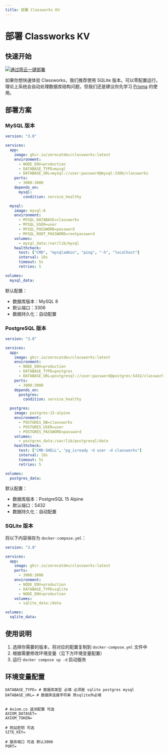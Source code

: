 ```yaml
---
title: 部署 Classworks KV
---
```


# 部署 Classworks KV

## 快速开始

[![通过雨云一键部署](https://rainyun-apps.cn-nb1.rains3.com/materials/deploy-on-rainyun-cn.svg)](https://app.rainyun.com/apps/rca/store/6229/wuyuan_)

如果你想快速体验 Classworks，我们推荐使用 SQLite 版本。可以零配置运行。
理论上系统会自动处理数据库结构问题，但我们还是建议你先学习 [Prisma](https://www.prisma.io/) 的使用。

## 部署方案

### MySQL 版本

```yaml
version: "3.8"

services:
  app:
    image: ghcr.io/zerocatdev/classworks:latest
    environment:
      - NODE_ENV=production
      - DATABASE_TYPE=mysql
      - DATABASE_URL=mysql://user:password@mysql:3306/classworks
    ports:
      - 3000:3000
    depends_on:
      mysql:
        condition: service_healthy

  mysql:
    image: mysql:8
    environment:
      - MYSQL_DATABASE=classworks
      - MYSQL_USER=user
      - MYSQL_PASSWORD=password
      - MYSQL_ROOT_PASSWORD=rootpassword
    volumes:
      - mysql_data:/var/lib/mysql
    healthcheck:
      test: ["CMD", "mysqladmin", "ping", "-h", "localhost"]
      interval: 10s
      timeout: 5s
      retries: 5

volumes:
  mysql_data:
```

默认配置：

- 数据库版本：MySQL 8
- 默认端口：3306
- 数据持久化：自动配置

### PostgreSQL 版本

```yaml
version: "3.8"

services:
  app:
    image: ghcr.io/zerocatdev/classworks:latest
    environment:
      - NODE_ENV=production
      - DATABASE_TYPE=postgres
      - DATABASE_URL=postgresql://user:password@postgres:5432/classworks
    ports:
      - 3000:3000
    depends_on:
      postgres:
        condition: service_healthy

  postgres:
    image: postgres:15-alpine
    environment:
      - POSTGRES_DB=classworks
      - POSTGRES_USER=user
      - POSTGRES_PASSWORD=password
    volumes:
      - postgres_data:/var/lib/postgresql/data
    healthcheck:
      test: ["CMD-SHELL", "pg_isready -U user -d classworks"]
      interval: 10s
      timeout: 5s
      retries: 5

volumes:
  postgres_data:
```

默认配置：

- 数据库版本：PostgreSQL 15 Alpine
- 默认端口：5432
- 数据持久化：自动配置

### SQLite 版本

将以下内容保存为 `docker-compose.yml`：

```yaml
version: "3.8"

services:
  app:
    image: ghcr.io/zerocatdev/classworks:latest
    ports:
      - 3000:3000
    environment:
      - NODE_ENV=production
      - DATABASE_TYPE=sqlite
      - NODE_ENV=production
    volumes:
      - sqlite_data:/data

volumes:
  sqlite_data:
```

## 使用说明

1. 选择你需要的版本，将对应的配置复制到 `docker-compose.yml` 文件中
2. 根据需要修改环境变量（见下方环境变量配置）
3. 运行 `docker compose up -d` 启动服务

## 环境变量配置

```
DATABASE_TYPE= # 数据库类型 必填 必须是 sqlite postgres mysql
DATABASE_URL= # 数据库连接字符串 除sqlite外必填


# Axiom.co 遥测配置 可选
AXIOM_DATASET=
AXIOM_TOKEN=

# 网站密钥 可选
SITE_KEY=

# 服务端口 可选 默认3000
PORT=
```
